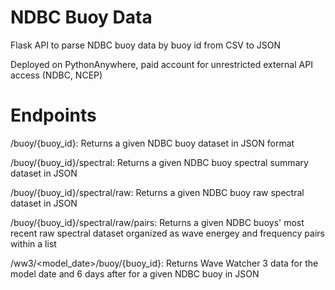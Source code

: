 # NDBC Buoy Data
Flask API to parse NDBC buoy data by buoy id from CSV to JSON 

Deployed on PythonAnywhere, paid account for unrestricted external API access (NDBC, NCEP)

# Endpoints

/buoy/{buoy_id}:
Returns a given NDBC buoy dataset in JSON format

/buoy/{buoy_id}/spectral:
Returns a given NDBC buoy spectral summary dataset in JSON

/buoy/{buoy_id}/spectral/raw:
Returns a given NDBC buoy raw spectral dataset in JSON

/buoy/{buoy_id}/spectral/raw/pairs:
Returns a given NDBC buoys' most recent raw spectral dataset organized as wave energey and frequency pairs within a list

/ww3/<model_date>/buoy/{buoy_id}:
Returns Wave Watcher 3 data for the model date and 6 days after for a given NDBC buoy in JSON
